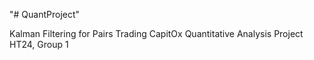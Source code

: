 "# QuantProject" 

Kalman Filtering for Pairs Trading
CapitOx Quantitative Analysis Project HT24, Group 1

